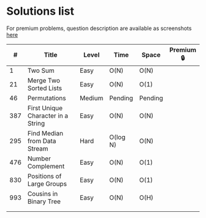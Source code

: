 # Solutions list

For premium problems, question description are available as screenshots [here](./premium-questions)

| # | Title | Level | Time | Space | Premium 🔒 |
|---|---|---|---|---|---|
|1 | Two Sum | Easy | O(N) | O(N) | |
|21 | Merge Two Sorted Lists | Easy | O(N) | O(1) | |
|46 | Permutations | Medium | Pending | Pending | |
|387 | First Unique Character in a String | Easy | O(N) | O(N) | |
|295 | Find Median from Data Stream | Hard | O(log N) | O(N) | |
|476 | Number Complement | Easy | O(N) | O(1) | |
|830 | Positions of Large Groups | Easy | O(N) | O(1) | |
|993 | Cousins in Binary Tree | Easy | O(N) | O(H) | |
| | | | | | |
| | | | | | |

